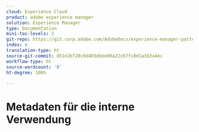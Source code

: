 ```yaml
---
cloud: Experience Cloud
product: adobe experience manager
solution: Experience Manager
type: Documentation
mini-toc-levels: 2
git-repo: https://git.corp.adobe.com/AdobeDocs/experience-manager-pattern-detection.de-DE
index: n
translation-type: ht
source-git-commit: d51e2bf28c9d403ddee90a22c67fc0d1a3d3a4ec
workflow-type: ht
source-wordcount: '8'
ht-degree: 100%

---
```



# Metadaten für die interne Verwendung
